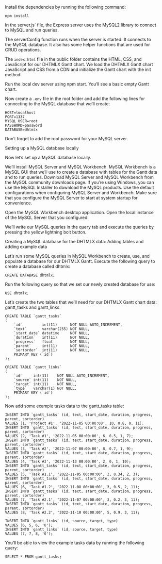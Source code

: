 Install the dependencies by running the following command:

```
npm install
```
In the server.js` file, the Express server uses the MySQL2 library to connect to MySQL and run queries.


The serverСonfig function runs when the server is started. It connects to the MySQL database. It also has some helper functions that are used for CRUD operations.


The `index.html` file in the public folder contains the HTML, CSS, and JavaScript for our DHTMLX Gantt chart. We load the DHTMLX Gantt chart JavaScript and CSS from a CDN and initialize the Gantt chart with the init method.

Run the local dev server using npm start. You’ll see a basic empty Gantt chart.

Now create a `.env` file in the root folder and add the following lines for connecting to the MySQL database that we’ll create:

```
HOST=localhost
PORT=1337
MYSQL_USER=root
PASSWORD=password
DATABASE=dhtmlx
```

Don’t forget to add the root password for your MySQL server.

Setting up a MySQL database locally

Now let’s set up a MySQL database locally.

We’ll install MySQL Server and MySQL Workbench. MySQL Workbench is a MySQL GUI that we’ll use to create a database with tables for the Gantt data and to run queries. Download MySQL Server and MySQL Workbench from the MySQL community downloads page. If you’re using Windows, you can use the MySQL Installer to download the MySQL products. Use the default configurations when configuring MySQL Server and Workbench. Make sure that you configure the MySQL Server to start at system startup for convenience.

Open the MySQL Workbench desktop application. Open the local instance of the MySQL Server that you configured.

We’ll write our MySQL queries in the query tab and execute the queries by pressing the yellow lightning bolt button.

Creating a MySQL database for the DHTMLX data: Adding tables and adding example data

Let’s run some MySQL queries in MySQL Workbench to create, use, and populate a database for our DHTMLX Gantt. Execute the following query to create a database called dhtmlx:


```
CREATE DATABASE dhtmlx;
```

Run the following query so that we set our newly created database for use:

```
USE dhtmlx;
```

Let’s create the two tables that we’ll need for our DHTMLX Gantt chart data: gantt_tasks and gantt_links:

```
CREATE TABLE `gantt_tasks`
(
    `id`         int(11)      NOT NULL AUTO_INCREMENT,
    `text`       varchar(255) NOT NULL,
    `start_date` datetime     NOT NULL,
    `duration`   int(11)      NOT NULL,
    `progress`   float        NOT NULL,
    `parent`     int(11)      NOT NULL,
    `sortorder`  int(11)      NOT NULL,
    PRIMARY KEY (`id`)
);
```


```
CREATE TABLE `gantt_links`
(
    `id`     int(11)    NOT NULL AUTO_INCREMENT,
    `source` int(11)    NOT NULL,
    `target` int(11)    NOT NULL,
    `type`   varchar(1) NOT NULL,
    PRIMARY KEY (`id`)
);
```

Now add some example tasks data to the gantt_tasks table:

```
INSERT INTO `gantt_tasks` (id, text, start_date, duration, progress, parent, sortorder)
VALUES (1, 'Project #1', '2022-11-05 00:00:00', 10, 0.8, 0, 11);
INSERT INTO `gantt_tasks` (id, text, start_date, duration, progress, parent, sortorder)
VALUES (2, 'Task #1', '2022-11-05 00:00:00', 6, 0.5, 1, 7);
INSERT INTO `gantt_tasks` (id, text, start_date, duration, progress, parent, sortorder)
VALUES (3, 'Task #2', '2022-11-07 00:00:00', 8, 0.7, 1, 9);
INSERT INTO `gantt_tasks` (id, text, start_date, duration, progress, parent, sortorder)
VALUES (4, 'Task #3', '2022-11-13 00:00:00', 2, 0, 1, 10);
INSERT INTO `gantt_tasks` (id, text, start_date, duration, progress, parent, sortorder)
VALUES (5, 'Task #1.1', '2022-11-05 00:00:00', 3, 0.34, 2, 3);
INSERT INTO `gantt_tasks` (id, text, start_date, duration, progress, parent, sortorder)
VALUES (6, 'Task #1.2', '2022-11-08 00:00:00', 3, 0.5, 2, 11);
INSERT INTO `gantt_tasks` (id, text, start_date, duration, progress, parent, sortorder)
VALUES (7, 'Task #2.1', '2022-11-07 00:00:00', 3, 0.2, 3, 11);
INSERT INTO `gantt_tasks` (id, text, start_date, duration, progress, parent, sortorder)
VALUES (8, 'Task #2.2', '2022-11-10 00:00:00', 5, 0.9, 3, 11);
```

```
INSERT INTO `gantt_links` (id, source, target, type)
VALUES (6, 5, 6, '0');
INSERT INTO `gantt_links` (id, source, target, type)
VALUES (7, 7, 8, '0');
```

You’ll be able to view the example tasks data by running the following query:

```
SELECT * FROM gantt_tasks;
```
